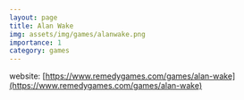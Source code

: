 ```yaml
---
layout: page
title: Alan Wake
img: assets/img/games/alanwake.png
importance: 1
category: games
---
```


website: [https://www.remedygames.com/games/alan-wake](https://www.remedygames.com/games/alan-wake)
